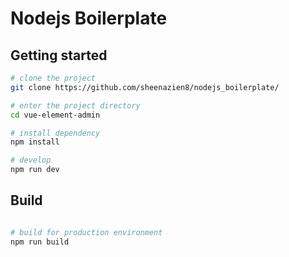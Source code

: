 # Nodejs Boilerplate

## Getting started

```bash
# clone the project
git clone https://github.com/sheenazien8/nodejs_boilerplate/

# enter the project directory
cd vue-element-admin

# install dependency
npm install

# develop
npm run dev
```

## Build

```bash

# build for production environment
npm run build
```
